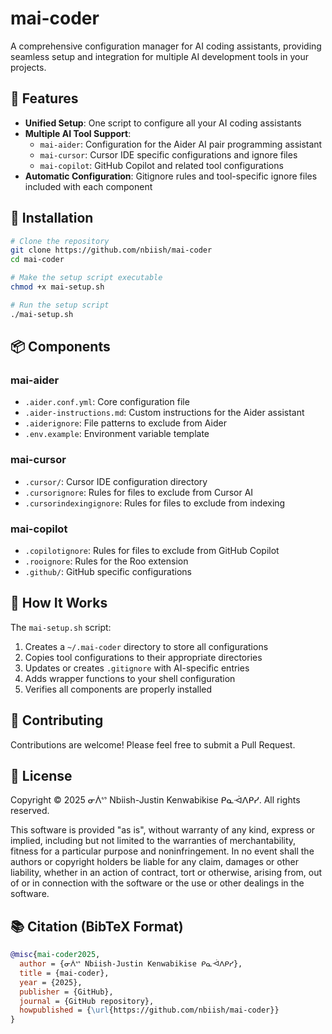 # mai-coder

A comprehensive configuration manager for AI coding assistants, providing seamless setup and integration for multiple AI development tools in your projects.

## 🌟 Features

- **Unified Setup**: One script to configure all your AI coding assistants
- **Multiple AI Tool Support**: 
  - `mai-aider`: Configuration for the Aider AI pair programming assistant
  - `mai-cursor`: Cursor IDE specific configurations and ignore files
  - `mai-copilot`: GitHub Copilot and related tool configurations
- **Automatic Configuration**: Gitignore rules and tool-specific ignore files included with each component

## 🚀 Installation

```bash
# Clone the repository
git clone https://github.com/nbiish/mai-coder
cd mai-coder

# Make the setup script executable
chmod +x mai-setup.sh

# Run the setup script
./mai-setup.sh
```

## 📦 Components

### mai-aider
- `.aider.conf.yml`: Core configuration file
- `.aider-instructions.md`: Custom instructions for the Aider assistant
- `.aiderignore`: File patterns to exclude from Aider
- `.env.example`: Environment variable template

### mai-cursor
- `.cursor/`: Cursor IDE configuration directory
- `.cursorignore`: Rules for files to exclude from Cursor AI
- `.cursorindexingignore`: Rules for files to exclude from indexing

### mai-copilot
- `.copilotignore`: Rules for files to exclude from GitHub Copilot
- `.rooignore`: Rules for the Roo extension
- `.github/`: GitHub specific configurations

## 🔧 How It Works

The `mai-setup.sh` script:
1. Creates a `~/.mai-coder` directory to store all configurations
2. Copies tool configurations to their appropriate directories
3. Updates or creates `.gitignore` with AI-specific entries
4. Adds wrapper functions to your shell configuration
5. Verifies all components are properly installed

## 🤝 Contributing

Contributions are welcome! Please feel free to submit a Pull Request.

## 📝 License 

Copyright © 2025 ᓂᐲᔥ Nbiish-Justin Kenwabikise ᑭᓇᐙᐱᑭᓯ. All rights reserved.

This software is provided "as is", without warranty of any kind, express or implied, including but not limited to the warranties of merchantability, fitness for a particular purpose and noninfringement. In no event shall the authors or copyright holders be liable for any claim, damages or other liability, whether in an action of contract, tort or otherwise, arising from, out of or in connection with the software or the use or other dealings in the software.

## 📚 Citation (BibTeX Format) 

```bibtex
@misc{mai-coder2025,
  author = {ᓂᐲᔥ Nbiish-Justin Kenwabikise ᑭᓇᐙᐱᑭᓯ},
  title = {mai-coder},
  year = {2025},
  publisher = {GitHub},
  journal = {GitHub repository},
  howpublished = {\url{https://github.com/nbiish/mai-coder}}
}
``` 